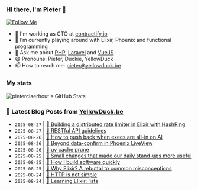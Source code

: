 ### Hi there, I'm Pieter 👋  
[![Follow Me](https://img.shields.io/github/followers/pieterclaerhout?label=Follow&style=social)](https://github.com/pieterclaerhout)

- 🏢 I'm working as CTO at [contractify.io](https://contractify.io)
- 🌱 I’m currently playing around with Elixir, Phoenix and functional programming
- 💬 Ask me about [PHP](https://php.net), [Laravel](http://laravel.com) and [VueJS](https://vuejs.org)
- 😄 Pronouns: Pieter, Duckie, YellowDuck
- 📫 How to reach me: pieter@yellowduck.be

### My stats

![pieterclaerhout's GitHub Stats](https://github-readme-stats.vercel.app/api?username=pieterclaerhout&show_icons=true&count_private=true&line_height=40)

### 📩 Latest Blog Posts from [YellowDuck.be](https://www.yellowduck.be/)
<!-- BLOG-POST-LIST:START -->
- `2025-08-27` | [🔗 Building a distributed rate limiter in Elixir with HashRing](https://www.yellowduck.be/posts/building-a-distributed-rate-limiter-in-elixir-with-hashring)  
- `2025-08-27` | [🔗 RESTful API guidelines](https://www.yellowduck.be/posts/restful-api-guidelines)  
- `2025-08-26` | [🔗 How to push back when execs are all-in on AI](https://www.yellowduck.be/posts/how-to-push-back-when-execs-are-all-in-on-ai)  
- `2025-08-26` | [🔗 Beyond data-confirm in Phoenix LiveView](https://www.yellowduck.be/posts/beyond-data-confirm-in-phoenix-liveview)  
- `2025-08-26` | [🔗 uv cache prune](https://www.yellowduck.be/posts/uv-cache-prune)  
- `2025-08-25` | [🔗 Small changes that made our daily stand-ups more useful](https://www.yellowduck.be/posts/small-changes-that-made-our-daily-stand-ups-more-useful)  
- `2025-08-25` | [🔗 How I build software quickly](https://www.yellowduck.be/posts/how-i-build-software-quickly)  
- `2025-08-25` | [🔗 Why Elixir? A rebuttal to common misconceptions](https://www.yellowduck.be/posts/why-elixir-a-rebuttal-to-common-misconceptions)  
- `2025-08-24` | [🔗 HTTP is not simple](https://www.yellowduck.be/posts/http-is-not-simple)  
- `2025-08-24` | [🔗 Learning Elixir: lists](https://www.yellowduck.be/posts/learning-elixir-lists)  

<!-- BLOG-POST-LIST:END -->
